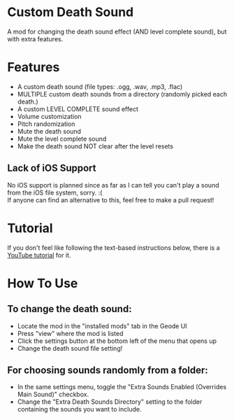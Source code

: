 # Custom Death Sound
A mod for changing the death sound effect (AND level complete sound), but with extra features.

# Features
- A custom death sound (file types: .ogg, .wav, .mp3, .flac)
- MULTIPLE custom death sounds from a directory (randomly picked each death.)
- A custom LEVEL COMPLETE sound effect
- Volume customization
- Pitch randomization
- Mute the death sound
- Mute the level complete sound
- Make the death sound NOT clear after the level resets

## Lack of iOS Support
No iOS support is planned since as far as I can tell you can't play a sound from the iOS file system, sorry. :(  
If anyone can find an alternative to this, feel free to make a pull request!

# Tutorial
If you don't feel like following the text-based instructions below, there is a [YouTube tutorial](https://youtu.be/PfiAdGd8rWI) for it.

# How To Use
## To change the death sound:
- Locate the mod in the "installed mods" tab in the Geode UI
- Press "view" where the mod is listed
- Click the settings button at the bottom left of the menu that opens up
- Change the death sound file setting!
## For choosing sounds randomly from a folder:
- In the same settings menu, toggle the "Extra Sounds Enabled (Overrides Main Sound)" checkbox.
- Change the "Extra Death Sounds Directory" setting to the folder containing the sounds you want to include.
